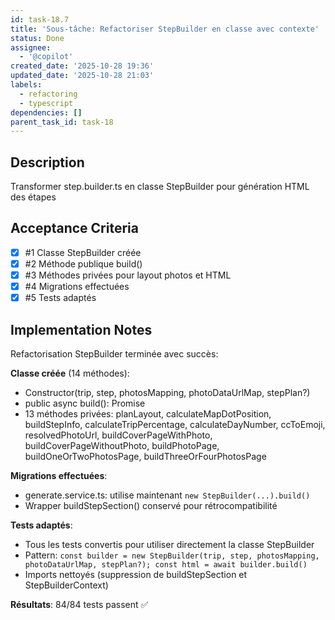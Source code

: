 ```yaml
---
id: task-18.7
title: 'Sous-tâche: Refactoriser StepBuilder en classe avec contexte'
status: Done
assignee:
  - '@copilot'
created_date: '2025-10-28 19:36'
updated_date: '2025-10-28 21:03'
labels:
  - refactoring
  - typescript
dependencies: []
parent_task_id: task-18
---
```


## Description

<!-- SECTION:DESCRIPTION:BEGIN -->
Transformer step.builder.ts en classe StepBuilder pour génération HTML des étapes
<!-- SECTION:DESCRIPTION:END -->

## Acceptance Criteria
<!-- AC:BEGIN -->
- [x] #1 Classe StepBuilder créée
- [x] #2 Méthode publique build()
- [x] #3 Méthodes privées pour layout photos et HTML
- [x] #4 Migrations effectuées
- [x] #5 Tests adaptés
<!-- AC:END -->

## Implementation Notes

<!-- SECTION:NOTES:BEGIN -->
Refactorisation StepBuilder terminée avec succès:

**Classe créée** (14 méthodes):
- Constructor(trip, step, photosMapping, photoDataUrlMap, stepPlan?)
- public async build(): Promise<string>
- 13 méthodes privées: planLayout, calculateMapDotPosition, buildStepInfo, calculateTripPercentage, calculateDayNumber, ccToEmoji, resolvedPhotoUrl, buildCoverPageWithPhoto, buildCoverPageWithoutPhoto, buildPhotoPage, buildOneOrTwoPhotosPage, buildThreeOrFourPhotosPage

**Migrations effectuées**:
- generate.service.ts: utilise maintenant `new StepBuilder(...).build()`
- Wrapper buildStepSection() conservé pour rétrocompatibilité

**Tests adaptés**:
- Tous les tests convertis pour utiliser directement la classe StepBuilder
- Pattern: `const builder = new StepBuilder(trip, step, photosMapping, photoDataUrlMap, stepPlan?); const html = await builder.build()`
- Imports nettoyés (suppression de buildStepSection et StepBuilderContext)

**Résultats**: 84/84 tests passent ✅
<!-- SECTION:NOTES:END -->
